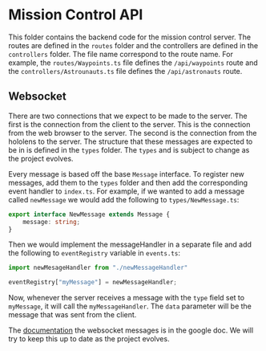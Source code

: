 # Mission Control API

This folder contains the backend code for the mission control server. The routes are defined in the `routes` folder and
the controllers are defined in the `controllers` folder. The file name correspond to the route name. For example, the
`routes/Waypoints.ts` file defines the `/api/waypoints` route and the `controllers/Astrounauts.ts` file defines the
`/api/astronauts` route.

## Websocket

There are two connections that we expect to be made to the server. The first is the connection from the client to the
server. This is the connection from the web browser to the server. The second is the connection from the hololens to
the server. The structure that these messages are expected to be in is defined in the `types` folder. The `types` and
is subject to change as the project evolves.

Every message is based off the base `Message` interface. To register new messages, add them to the `types` folder and
then add the corresponding event handler to `index.ts`. For example, if we wanted to add a message called `newMessage`
we would add the following to `types/NewMessage.ts`:

```typescript
export interface NewMessage extends Message {
    message: string;
}
```

Then we would implement the messageHandler in a separate file and add the following to `eventRegistry` variable in
`events.ts`:

```typescript
import newMesageHandler from "./newMessageHandler"

eventRegistry["myMessage"] = newMessageHandler;
```

Now, whenever the server receives a message with the `type` field set to `myMessage`, it will call the
`myMessageHandler`. The `data` parameter will be the message that was sent from the client.

The [documentation](https://docs.google.com/document/d/18RNM8NKaRakUNHwpRSnOFhq-FlS4D-d9yA84BSFio5g/edit?pli=1#heading=h.fsrwvowq28j5)
the websocket messages is in the google doc. We will try to keep this up to date as the project evolves.
